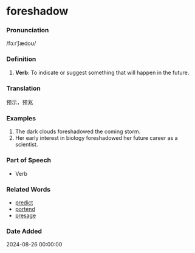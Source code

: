 # foreshadow
### Pronunciation
/fɔːrˈʃædoʊ/
### Definition
1. **Verb**: To indicate or suggest something that will happen in the future.
### Translation
预示，预兆
### Examples
1. The dark clouds foreshadowed the coming storm.
2. Her early interest in biology foreshadowed her future career as a scientist.
### Part of Speech
- Verb
### Related Words
- [predict](predict.md)
- [portend](portend.md)
- [presage](presage.md)
### Date Added
2024-08-26 00:00:00